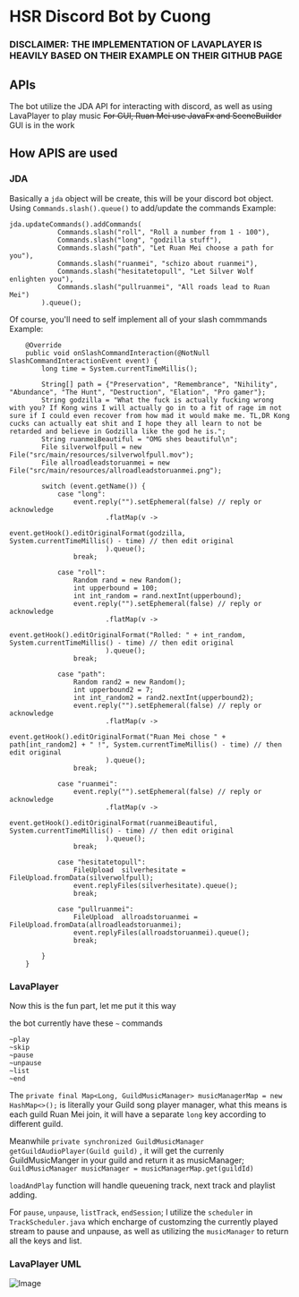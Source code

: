 # HSR Discord Bot by Cuong

### DISCLAIMER: THE IMPLEMENTATION OF LAVAPLAYER IS HEAVILY BASED ON THEIR EXAMPLE ON THEIR GITHUB PAGE

## APIs
The bot utilize the JDA API for interacting with discord, as well as using LavaPlayer to play music
~~For GUI, Ruan Mei use JavaFx and SceneBuilder~~ GUI is in the work

## How APIS are used

### JDA
Basically a ```jda``` object will be create, this will be your discord bot object.
Using ```Commands.slash().queue()``` to add/update the commands
Example:
```
jda.updateCommands().addCommands(
            Commands.slash("roll", "Roll a number from 1 - 100"),
            Commands.slash("long", "godzilla stuff"),
            Commands.slash("path", "Let Ruan Mei choose a path for you"),
            Commands.slash("ruanmei", "schizo about ruanmei"),
            Commands.slash("hesitatetopull", "Let Silver Wolf enlighten you"),
            Commands.slash("pullruanmei", "All roads lead to Ruan Mei")
        ).queue();
```
Of course, you'll need to self implement all of your slash commmands
Example:
```
    @Override
    public void onSlashCommandInteraction(@NotNull SlashCommandInteractionEvent event) {
        long time = System.currentTimeMillis();

        String[] path = {"Preservation", "Remembrance", "Nihility", "Abundance", "The Hunt", "Destruction", "Elation", "Pro gamer"};
        String godzilla = "What the fuck is actually fucking wrong with you? If Kong wins I will actually go in to a fit of rage im not sure if I could even recover from how mad it would make me. TL,DR Kong cucks can actually eat shit and I hope they all learn to not be retarded and believe in Godzilla like the god he is.";
        String ruanmeiBeautiful = "OMG shes beautiful\n";
        File silverwolfpull = new File("src/main/resources/silverwolfpull.mov");
        File allroadleadstoruanmei = new File("src/main/resources/allroadleadstoruanmei.png");

        switch (event.getName()) {
            case "long":
                event.reply("").setEphemeral(false) // reply or acknowledge
                        .flatMap(v ->
                                event.getHook().editOriginalFormat(godzilla, System.currentTimeMillis() - time) // then edit original
                        ).queue();
                break;

            case "roll":
                Random rand = new Random();
                int upperbound = 100;
                int int_random = rand.nextInt(upperbound);
                event.reply("").setEphemeral(false) // reply or acknowledge
                        .flatMap(v ->
                                event.getHook().editOriginalFormat("Rolled: " + int_random, System.currentTimeMillis() - time) // then edit original
                        ).queue();
                break;

            case "path":
                Random rand2 = new Random();
                int upperbound2 = 7;
                int int_random2 = rand2.nextInt(upperbound2);
                event.reply("").setEphemeral(false) // reply or acknowledge
                        .flatMap(v ->
                                event.getHook().editOriginalFormat("Ruan Mei chose " + path[int_random2] + " !", System.currentTimeMillis() - time) // then edit original
                        ).queue();
                break;

            case "ruanmei":
                event.reply("").setEphemeral(false) // reply or acknowledge
                        .flatMap(v ->
                                event.getHook().editOriginalFormat(ruanmeiBeautiful, System.currentTimeMillis() - time) // then edit original
                        ).queue();
                break;

            case "hesitatetopull":
                FileUpload  silverhesitate = FileUpload.fromData(silverwolfpull);
                event.replyFiles(silverhesitate).queue();
                break;

            case "pullruanmei":
                FileUpload  allroadstoruanmei = FileUpload.fromData(allroadleadstoruanmei);
                event.replyFiles(allroadstoruanmei).queue();
                break;

        }
    }
```
### LavaPlayer
Now this is the fun part, let me put it this way

the bot currently have these ```~``` commands
```
~play
~skip
~pause
~unpause
~list
~end
```

The ```private final Map<Long, GuildMusicManager> musicManagerMap = new HashMap<>();``` is literally your Guild song player manager, what this means is each guild Ruan Mei join, it will have a separate ```long``` key according to different guild.

Meanwhile ```private synchronized GuildMusicManager getGuildAudioPlayer(Guild guild)``` , it will get the currenly GuildMusicManger in your guild and return it as musicManager; ```GuildMusicManager musicManager = musicManagerMap.get(guildId)```

```loadAndPlay``` function will handle queuening track, next track and playlist adding.

For ```pause```, ```unpause```, ```listTrack```, ```endSession```; I utilize the ```scheduler``` in ```TrackScheduler.java``` which encharge of customzing the currently played stream to pause and unpause, as well as utilizing the ```musicManager``` to return all the keys and list.

### LavaPlayer UML
![Image](/Assets/LavaPlayerUML.png)
